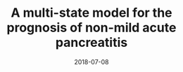 ---
title: "A multi-state model for the prognosis of non-mild acute pancreatitis"
authors: ["Lore Zumeta Olaskoaga", "Felix Zubia Olaskoaga", "Marta Bofill Roig", "Guadalupe Gómez Melis"]
date: '2018-07-08'
# date_end: '2018-07-08'
publishDate: '2022-09-15T12:43:45-08:00'
slug: a-multi-state-model

event: XXIXth International Biometric Conference (IBC 2018)
event_url: http://2018.biometricconference.org/
location: Barcelona

all_day: true
---